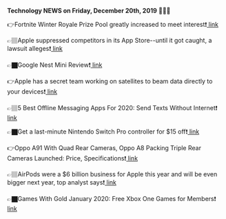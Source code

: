 <b>Technology NEWS on Friday, December 20th, 2019</b> 📡📡📡 

👉Fortnite Winter Royale Prize Pool greatly increased to meet interest❗️<a href='https://techblock.club/?p=1712'> link</a>

👉🏽Apple suppressed competitors in its App Store--until it got caught, a lawsuit alleges❗️<a href='https://techblock.club/?p=1714'> link</a>

👉🏿Google Nest Mini Review❗️<a href='https://techblock.club/?p=1716'> link</a>

👉Apple has a secret team working on satellites to beam data directly to your devices❗️<a href='https://techblock.club/?p=1718'> link</a>

👉🏽5 Best Offline Messaging Apps For 2020: Send Texts Without Internet❗️<a href='https://techblock.club/?p=1720'> link</a>

👉🏿Get a last-minute Nintendo Switch Pro controller for $15 off❗️<a href='https://techblock.club/?p=1722'> link</a>

👉Oppo A91 With Quad Rear Cameras, Oppo A8 Packing Triple Rear Cameras Launched: Price, Specifications❗️<a href='https://techblock.club/?p=1724'> link</a>

👉🏽AirPods were a $6 billion business for Apple this year and will be even bigger next year, top analyst says❗️<a href='https://techblock.club/?p=1726'> link</a>

👉🏿Games With Gold January 2020: Free Xbox One Games for Members❗️<a href='https://techblock.club/?p=1728'> link</a>

